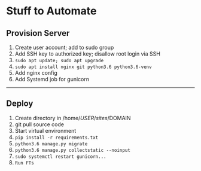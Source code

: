 # Stuff to Automate

## Provision Server

1. Create user account; add to sudo group
1. Add SSH key to authorized key; disallow root login via SSH
1. `sudo apt update; sudo apt upgrade`
1. `sudo apt install nginx git python3.6 python3.6-venv`
1. Add nginx config
1. Add Systemd job for gunicorn

--------------------

## Deploy

1. Create directory in /home/$USER/sites/$DOMAIN
1. git pull source code
1. Start virtual environment
1. `pip install -r requirements.txt`
1. `python3.6 manage.py migrate`
1. `python3.6 manage.py collectstatic --noinput`
1. `sudo systemctl restart gunicorn...`
1. `Run FTs`
